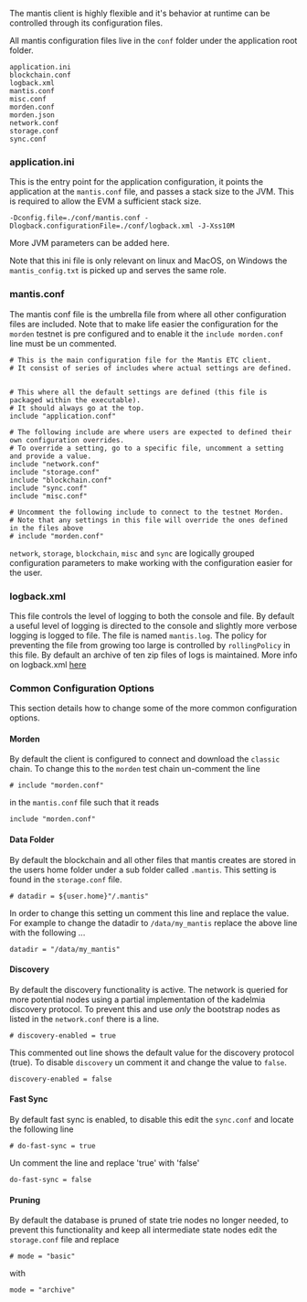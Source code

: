 The mantis client is highly flexible and it's behavior at runtime can be controlled through its configuration files. 

All mantis configuration files live in the `conf` folder under the application root folder.

```
application.ini
blockchain.conf
logback.xml
mantis.conf
misc.conf  
morden.conf  
morden.json  
network.conf
storage.conf  
sync.conf
```
### application.ini
This is the entry point for the application configuration, it points the application at the `mantis.conf` file, and passes a stack size to the JVM. This is required to allow the EVM a sufficient stack size.
```
-Dconfig.file=./conf/mantis.conf -Dlogback.configurationFile=./conf/logback.xml -J-Xss10M
```
More JVM parameters can be added here. 

Note that this ini file is only relevant on linux and MacOS, on Windows the `mantis_config.txt` is picked up and serves the same role.

### mantis.conf
The mantis conf file is the umbrella file from where all other configuration files are included. 
Note that to make life easier the configuration for the `morden` testnet is pre configured and to enable it the `include morden.conf` line must be un commented.

```
# This is the main configuration file for the Mantis ETC client.
# It consist of series of includes where actual settings are defined.


# This where all the default settings are defined (this file is packaged within the executable).
# It should always go at the top.
include "application.conf"

# The following include are where users are expected to defined their own configuration overrides.
# To override a setting, go to a specific file, uncomment a setting and provide a value.
include "network.conf"
include "storage.conf"
include "blockchain.conf"
include "sync.conf"
include "misc.conf"

# Uncomment the following include to connect to the testnet Morden.
# Note that any settings in this file will override the ones defined in the files above
# include "morden.conf"
```
`network`, `storage`, `blockchain`, `misc` and `sync` are logically grouped configuration parameters to make working with the configuration easier for the user. 

### logback.xml
This file controls the level of logging to both the console and file. By default a useful level of logging is directed to the console and slightly more verbose logging is logged to file. The file is named `mantis.log`. The policy for preventing the file from growing too large is controlled by `rollingPolicy` in this file. By default an archive of ten zip files of logs is maintained. More info on logback.xml [here](https://logback.qos.ch/manual/configuration.html)

### Common Configuration Options
This section details how to change some of the more common configuration options.

#### Morden
By default the client is configured to connect and download the `classic` chain. To change this to the `morden` test chain un-comment the line 

`# include "morden.conf"`

in the `mantis.conf` file such that it reads 

`include "morden.conf"`

#### Data Folder
By default the blockchain and all other files that mantis creates are stored in the users home folder under a sub folder called `.mantis`. This setting is found in the `storage.conf` file.

`# datadir = ${user.home}"/.mantis"`

In order to change this setting un comment this line and replace the value. For example to change the datadir to `/data/my_mantis` replace the above line with the following ...

`datadir = "/data/my_mantis"`

#### Discovery
By default the discovery functionality is active. The network is queried for more potential nodes using a partial implementation of the kadelmia discovery protocol. To prevent this and use *only* the bootstrap nodes as listed in the `network.conf` there is a line. 

`# discovery-enabled = true`

This commented out line shows the default value for the discovery protocol (true). To disable `discovery` un comment it and change the value to `false`.

`discovery-enabled = false`

#### Fast Sync
By default fast sync is enabled, to disable this edit the `sync.conf` and locate the following line 

`# do-fast-sync = true`

Un comment the line and replace 'true' with 'false'

`do-fast-sync = false`

#### Pruning
By default the database is pruned of state trie nodes no longer needed, to prevent this functionality and keep all intermediate state nodes edit the `storage.conf` file and replace 

`# mode = "basic"`

with 

`mode = "archive"`

